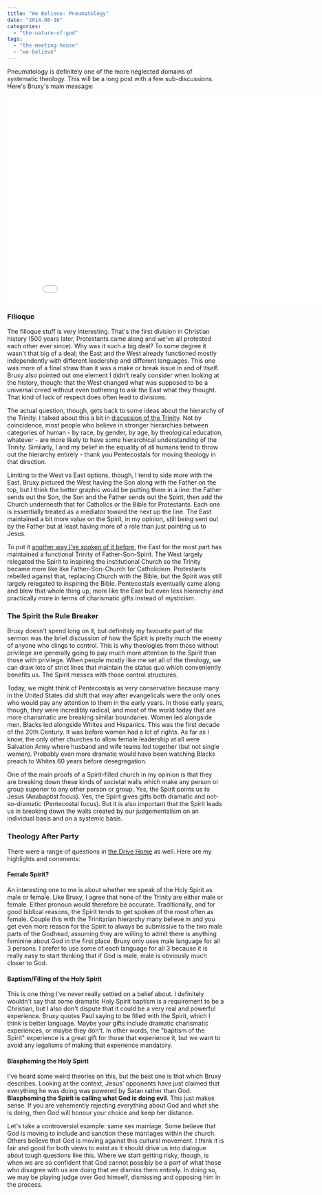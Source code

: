 ```yaml
---
title: "We Believe: Pneumatology"
date: "2014-08-16"
categories: 
  - "the-nature-of-god"
tags: 
  - "the-meeting-house"
  - "we-believe"
---
```


Pneumatology is definitely one of the more neglected domains of systematic theology. This will be a long post with a few sub-discussions. Here's Bruxy's main message:

<iframe src="//www.youtube.com/embed/KmN_uJp40aA?list=PLB5r2P47beqJrr7mX_d3ukbcQD0RtZtX-" width="853" height="480" frameborder="0" allowfullscreen="allowfullscreen"></iframe>

### <!--more-->Filioque

The filioque stuff is very interesting. That's the first division in Christian history (500 years later, Protestants came along and we've all protested each other ever since). Why was it such a big deal? To some degree it wasn't that big of a deal; the East and the West already functioned mostly independently with different leadership and different languages. This one was more of a final straw than it was a make or break issue in and of itself. Bruxy also pointed out one element I didn't really consider when looking at the history, though: that the West changed what was supposed to be a universal creed without even bothering to ask the East what they thought. That kind of lack of respect does often lead to divisions.

The actual question, though, gets back to some ideas about the hierarchy of the Trinity. I talked about this a bit in [discussion of the Trinity](http://anabaptistredux.com/we-believe-theology-proper/ "We Believe: Theology Proper"). Not by coincidence, most people who believe in stronger hierarchies between categories of human - by race, by gender, by age, by theological education, whatever - are more likely to have some hierarchical understanding of the Trinity. Similarly, I and my belief in the equality of all humans tend to throw out the hierarchy entirely - thank you Pentecostals for moving theology in that direction.

Limiting to the West vs East options, though, I tend to side more with the East. Bruxy pictured the West having the Son along with the Father on the top, but I think the better graphic would be putting them in a line: the Father sends out the Son, the Son and the Father sends out the Spirit, then add the Church underneath that for Catholics or the Bible for Protestants. Each one is essentially treated as a mediator toward the next up the line. The East maintained a bit more value on the Spirit, in my opinion, still being sent out by the Father but at least having more of a role than just pointing us to Jesus.

To put it [another way I've spoken of it before](http://anabaptistredux.com/which-trinity-do-you-follow/ "Which Trinity Do You Follow?"), the East for the most part has maintained a functional Trinity of Father-Son-Spirit. The West largely relegated the Spirit to inspiring the institutional Church so the Trinity became more like like Father-Son-Church for Catholicism. Protestants rebelled against that, replacing Church with the Bible, but the Spirit was still largely relegated to inspiring the Bible. Pentecostals eventually came along and blew that whole thing up, more like the East but even less hierarchy and practically more in terms of charismatic gifts instead of mysticism.

### The Spirit the Rule Breaker

Bruxy doesn't spend long on it, but definitely my favourite part of the sermon was the brief discussion of how the Spirit is pretty much the enemy of anyone who clings to control. This is why theologies from those without privilege are generally going to pay much more attention to the Spirit than those with privilege. When people mostly like me set all of the theology, we can draw lots of strict lines that maintain the status quo which conveniently benefits us. The Spirit messes with those control structures.

Today, we might think of Pentecostals as very conservative because many in the United States did shift that way after evangelicals were the only ones who would pay any attention to them in the early years. In those early years, though, they were incredibly radical, and most of the world today that are more charismatic are breaking similar boundaries. Women led alongside men. Blacks led alongside Whites and Hispanics. This was the first decade of the 20th Century. It was before women had a lot of rights. As far as I know, the only other churches to allow female leadership at all were Salvation Army where husband and wife teams led together (but not single women). Probably even more dramatic would have been watching Blacks preach to Whites 60 years before desegregation.

One of the main proofs of a Spirit-filled church in my opinion is that they are breaking down these kinds of societal walls which make any person or group superior to any other person or group. Yes, the Spirit points us to Jesus (Anabaptist focus). Yes, the Spirit gives gifts both dramatic and not-so-dramatic (Pentecostal focus). But it is also important that the Spirit leads us in breaking down the walls created by our judgementalism on an individual basis and on a systemic basis.

### Theology After Party

There were a range of questions in [the Drive Home](http://media.themeetinghouse.ca/podcast/audio/2014-07-27-929-drivehome.mp3 "The Meeting House - Pneumatology Drive Home") as well. Here are my highlights and comments:

#### Female Spirit?

An interesting one to me is about whether we speak of the Holy Spirit as male or female. Like Bruxy, I agree that none of the Trinity are either male or female. Either pronoun would therefore be accurate. Traditionally, and for good biblical reasons, the Spirit tends to get spoken of the most often as female. Couple this with the Trinitarian hierarchy many believe in and you get even more reason for the Spirit to always be submissive to the two male parts of the Godhead, assuming they are willing to admit there is anything feminine about God in the first place. Bruxy only uses male language for all 3 persons. I prefer to use some of each language for all 3 because it is really easy to start thinking that if God is male, male is obviously much closer to God.

#### Baptism/Filling of the Holy Spirit

This is one thing I've never really settled on a belief about. I definitely wouldn't say that some dramatic Holy Spirit baptism is a requirement to be a Christian, but I also don't dispute that it could be a very real and powerful experience. Bruxy quotes Paul saying to be filled with the Spirit, which I think is better language. Maybe your gifts include dramatic charismatic experiences, or maybe they don't. In other words, the "baptism of the Spirit" experience is a great gift for those that experience it, but we want to avoid any legalisms of making that experience mandatory.

#### Blaspheming the Holy Spirit

I've heard some weird theories on this, but the best one is that which Bruxy describes. Looking at the context, Jesus' opponents have just claimed that everything he was doing was powered by Satan rather than God. **Blaspheming the Spirit is calling what God is doing evil**. This just makes sense. If you are vehemently rejecting everything about God and what she is doing, then God will honour your choice and keep her distance.

Let's take a controversial example: same sex marriage. Some believe that God is moving to include and sanction these marriages within the church. Others believe that God is moving against this cultural movement. I think it is fair and good for both views to exist as it should drive us into dialogue about tough questions like this. Where we start getting risky, though, is when we are so confident that God cannot possibly be a part of what those who disagree with us are doing that we dismiss them entirely. In doing so, we may be playing judge over God himself, dismissing and opposing him in the process.

